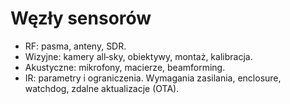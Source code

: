 # Węzły sensorów
- RF: pasma, anteny, SDR.
- Wizyjne: kamery all‑sky, obiektywy, montaż, kalibracja.
- Akustyczne: mikrofony, macierze, beamforming.
- IR: parametry i ograniczenia.
Wymagania zasilania, enclosure, watchdog, zdalne aktualizacje (OTA).
